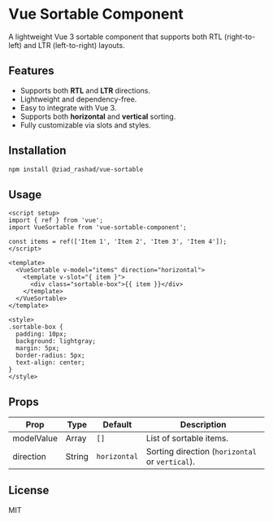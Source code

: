 
# Vue Sortable Component

A lightweight Vue 3 sortable component that supports both RTL (right-to-left) and LTR (left-to-right) layouts.

## Features
- Supports both **RTL** and **LTR** directions.
- Lightweight and dependency-free.
- Easy to integrate with Vue 3.
- Supports both **horizontal** and **vertical** sorting.
- Fully customizable via slots and styles.

## Installation
```sh
npm install @ziad_rashad/vue-sortable
```

## Usage
```vue
<script setup>
import { ref } from 'vue';
import VueSortable from 'vue-sortable-component';

const items = ref(['Item 1', 'Item 2', 'Item 3', 'Item 4']);
</script>

<template>
  <VueSortable v-model="items" direction="horizontal">
    <template v-slot="{ item }">
      <div class="sortable-box">{{ item }}</div>
    </template>
  </VueSortable>
</template>

<style>
.sortable-box {
  padding: 10px;
  background: lightgray;
  margin: 5px;
  border-radius: 5px;
  text-align: center;
}
</style>
```

## Props
| Prop       | Type     | Default      | Description |
|------------|---------|--------------|-------------|
| modelValue | Array   | `[]`         | List of sortable items. |
| direction  | String  | `horizontal` | Sorting direction (`horizontal` or `vertical`). |

## License
MIT
